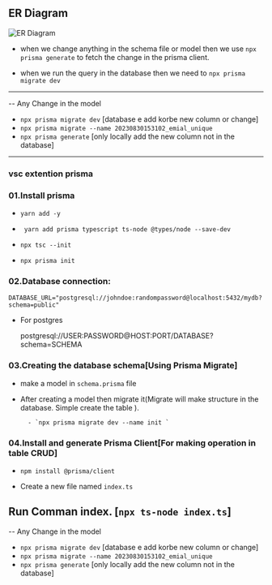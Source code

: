 ## ER Diagram
<img src="https://i.ibb.co/QjjrGmh/er-diagram.png" alt="ER Diagram"></img>





-    when we change anything in the schema file or model
    then we use  `npx prisma generate` to fetch the change in the  prisma client.

-    when we run the query in the database then we need to
`npx prisma migrate dev`

---

-- Any Change in the model
-    `npx prisma migrate dev` [database e add korbe  new column or change]
-    `npx prisma migrate --name 20230830153102_emial_unique`
-    `npx prisma generate`  [only locally add the new column not in the database]


---



### vsc extention prisma
### 01.Install prisma

-    `yarn add -y`

-   ` yarn add prisma typescript ts-node @types/node --save-dev`

- `npx tsc --init`

-    `npx prisma init`

### 02.Database connection:

`DATABASE_URL="postgresql://johndoe:randompassword@localhost:5432/mydb?schema=public"`

- For postgres
    
    postgresql://USER:PASSWORD@HOST:PORT/DATABASE?schema=SCHEMA

###  03.Creating the database schema[Using Prisma Migrate]

- make a model in `schema.prisma` file
- After creating a model then migrate it(Migrate will make structure in the database. Simple create the table ).
        
        - `npx prisma migrate dev --name init `

###  04.Install and generate Prisma Client[For making operation in table CRUD]

- `npm install @prisma/client`

- Create a new file named `index.ts `


##  Run Comman index. [`npx ts-node index.ts`]


-- Any Change in the model
-    `npx prisma migrate dev` [database e add korbe  new column or change]
-    `npx prisma migrate --name 20230830153102_emial_unique`
-    `npx prisma generate`  [only locally add the new column not in the database]

